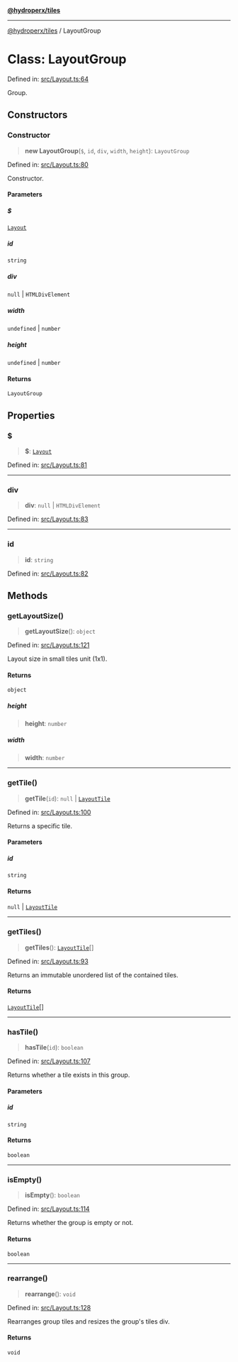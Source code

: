 [**@hydroperx/tiles**](../README.md)

***

[@hydroperx/tiles](../globals.md) / LayoutGroup

# Class: LayoutGroup

Defined in: [src/Layout.ts:64](https://github.com/hydroperx/tiles.js/blob/e7df361dc5db8534367a3ce46e0ae3185d9045cd/src/Layout.ts#L64)

Group.

## Constructors

### Constructor

> **new LayoutGroup**(`$`, `id`, `div`, `width`, `height`): `LayoutGroup`

Defined in: [src/Layout.ts:80](https://github.com/hydroperx/tiles.js/blob/e7df361dc5db8534367a3ce46e0ae3185d9045cd/src/Layout.ts#L80)

Constructor.

#### Parameters

##### $

[`Layout`](Layout.md)

##### id

`string`

##### div

`null` | `HTMLDivElement`

##### width

`undefined` | `number`

##### height

`undefined` | `number`

#### Returns

`LayoutGroup`

## Properties

### $

> **$**: [`Layout`](Layout.md)

Defined in: [src/Layout.ts:81](https://github.com/hydroperx/tiles.js/blob/e7df361dc5db8534367a3ce46e0ae3185d9045cd/src/Layout.ts#L81)

***

### div

> **div**: `null` \| `HTMLDivElement`

Defined in: [src/Layout.ts:83](https://github.com/hydroperx/tiles.js/blob/e7df361dc5db8534367a3ce46e0ae3185d9045cd/src/Layout.ts#L83)

***

### id

> **id**: `string`

Defined in: [src/Layout.ts:82](https://github.com/hydroperx/tiles.js/blob/e7df361dc5db8534367a3ce46e0ae3185d9045cd/src/Layout.ts#L82)

## Methods

### getLayoutSize()

> **getLayoutSize**(): `object`

Defined in: [src/Layout.ts:121](https://github.com/hydroperx/tiles.js/blob/e7df361dc5db8534367a3ce46e0ae3185d9045cd/src/Layout.ts#L121)

Layout size in small tiles unit (1x1).

#### Returns

`object`

##### height

> **height**: `number`

##### width

> **width**: `number`

***

### getTile()

> **getTile**(`id`): `null` \| [`LayoutTile`](LayoutTile.md)

Defined in: [src/Layout.ts:100](https://github.com/hydroperx/tiles.js/blob/e7df361dc5db8534367a3ce46e0ae3185d9045cd/src/Layout.ts#L100)

Returns a specific tile.

#### Parameters

##### id

`string`

#### Returns

`null` \| [`LayoutTile`](LayoutTile.md)

***

### getTiles()

> **getTiles**(): [`LayoutTile`](LayoutTile.md)[]

Defined in: [src/Layout.ts:93](https://github.com/hydroperx/tiles.js/blob/e7df361dc5db8534367a3ce46e0ae3185d9045cd/src/Layout.ts#L93)

Returns an immutable unordered list of the contained tiles.

#### Returns

[`LayoutTile`](LayoutTile.md)[]

***

### hasTile()

> **hasTile**(`id`): `boolean`

Defined in: [src/Layout.ts:107](https://github.com/hydroperx/tiles.js/blob/e7df361dc5db8534367a3ce46e0ae3185d9045cd/src/Layout.ts#L107)

Returns whether a tile exists in this group.

#### Parameters

##### id

`string`

#### Returns

`boolean`

***

### isEmpty()

> **isEmpty**(): `boolean`

Defined in: [src/Layout.ts:114](https://github.com/hydroperx/tiles.js/blob/e7df361dc5db8534367a3ce46e0ae3185d9045cd/src/Layout.ts#L114)

Returns whether the group is empty or not.

#### Returns

`boolean`

***

### rearrange()

> **rearrange**(): `void`

Defined in: [src/Layout.ts:128](https://github.com/hydroperx/tiles.js/blob/e7df361dc5db8534367a3ce46e0ae3185d9045cd/src/Layout.ts#L128)

Rearranges group tiles and resizes the group's tiles div.

#### Returns

`void`

